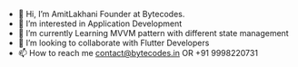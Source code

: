 - 👋 Hi, I’m AmitLakhani Founder at Bytecodes.
- 👀 I’m interested in Application Development
- 🌱 I’m currently Learning MVVM pattern with different state management
- 💞️ I’m looking to collaborate with Flutter Developers
- 📫 How to reach me contact@bytecodes.in OR +91 9998220731

<!---
AmitLakhani098/AmitLakhani098 is a ✨ special ✨ repository because its `README.md` (this file) appears on your GitHub profile.
You can click the Preview link to take a look at your changes.
--->
